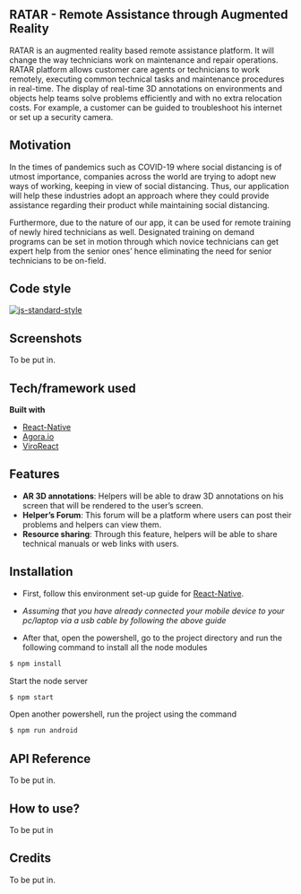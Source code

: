 ## RATAR - Remote Assistance through Augmented Reality
RATAR is an augmented reality based remote assistance platform. It will change the way technicians work on maintenance and repair operations. RATAR platform allows customer care agents or technicians to work remotely, executing common technical tasks and maintenance procedures in real-time. The display of real-time
3D annotations on environments and objects help teams solve problems efficiently and with no extra relocation costs. For example, a customer can be guided to troubleshoot his internet or set up a security camera.

## Motivation
In the times of pandemics such as COVID-19 where social distancing is of utmost importance, companies across the world are trying to adopt new ways of working, keeping in view of social distancing. Thus, our application will help these industries adopt an approach where they could provide assistance regarding their product while
maintaining social distancing.

Furthermore, due to the nature of our app, it can be used for remote training of newly hired technicians as well. Designated training on demand programs can be set in motion through which novice technicians can get expert help from the senior ones’ hence eliminating the need for senior technicians to be on-field.

## Code style

[![js-standard-style](https://img.shields.io/badge/code%20style-standard-brightgreen.svg?style=flat)](https://github.com/feross/standard)
 
## Screenshots
To be put in.

## Tech/framework used

<b>Built with</b>
- [React-Native](https://reactnative.dev)
- [Agora.io](https://www.agora.io/en/)
- [ViroReact](https://viromedia.com/viroreact)

## Features
- <b>AR 3D annotations</b>: Helpers will be able to draw 3D annotations on his screen that will be rendered to the user’s screen.
- <b>Helper’s Forum</b>: This forum will be a platform where users can post their problems and helpers can view them.
- <b>Resource sharing</b>: Through this feature, helpers will be able to share technical manuals or web links with users.

## Installation

- First, follow this environment set-up guide for [React-Native](https://reactnative.dev/docs/environment-setup).

- *Assuming that you have already connected your mobile device to your pc/laptop via a usb cable by following the above guide*

- After that, open the powershell, go to the project directory and run the following command to install all the node modules

```bash
$ npm install
```
Start the node server
```bash
$ npm start
```
Open another powershell, run the project using the command
```bash
$ npm run android
```

## API Reference

To be put in.

## How to use?

To be put in

## Credits

To be put in.

